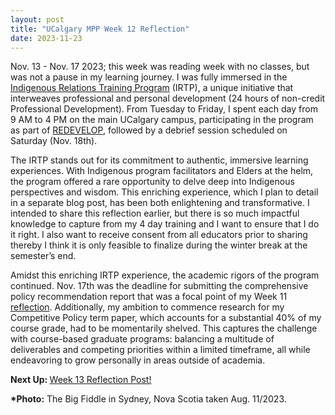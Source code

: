 ```yaml
---
layout: post
title: "UCalgary MPP Week 12 Reflection"
date: 2023-11-23
---
```


<!-- wp:paragraph -->
<p>Nov. 13 - Nov. 17 2023; this week was reading week with no classes, but was not a pause in my learning journey. I was fully immersed in the <a href="https://ucalgary.ca/writing-symbols/community/indigenous-relations" target="_blank" rel="noreferrer noopener">Indigenous Relations Training Program</a> (IRTP), a unique initiative that interweaves professional and personal development (24 hours of non-credit Professional Development). From Tuesday to Friday, I spent each day from 9 AM to 4 PM on the main UCalgary campus, participating in the program as part of <a href="https://www.redevelop.ca/the-redevelop-challenge-2023-24/">REDEVELOP</a>, followed by a debrief session scheduled on Saturday (Nov. 18th).</p>
<!-- /wp:paragraph -->

<!-- wp:paragraph -->
<p>The IRTP stands out for its commitment to authentic, immersive learning experiences. With Indigenous program facilitators and Elders at the helm, the program offered a rare opportunity to delve deep into Indigenous perspectives and wisdom. This enriching experience, which I plan to detail in a separate blog post, has been both enlightening and transformative. I intended to share this reflection earlier, but there is so much impactful knowledge to capture from my 4 day training and I want to ensure that I do it right. I also want to receive consent from all educators prior to sharing thereby I think it is only feasible to finalize during the winter break at the semester’s end.</p>
<!-- /wp:paragraph -->

<!-- wp:paragraph -->
<p>Amidst this enriching IRTP experience, the academic rigors of the program continued. Nov. 17th was the deadline for submitting the comprehensive policy recommendation report that was a focal point of my Week 11 <a href="https://ahmedelmeligy.com/2023/11/13/ucalgary-mpp-week-11-reflection/" target="_blank" rel="noreferrer noopener">reflection</a>. Additionally, my ambition to commence research for my Competitive Policy term paper, which accounts for a substantial 40% of my course grade, had to be momentarily shelved. This captures the challenge with course-based graduate programs: balancing a multitude of deliverables and competing priorities within a limited timeframe, all while endeavoring to grow personally in areas outside of academia.</p>
<!-- /wp:paragraph -->

<!-- wp:paragraph -->
<p><strong>Next Up: </strong><a href="https://ahmedelmeligy.com/2023/12/31/ucalgary-mpp-week-13-reflection/" target="_blank" rel="noreferrer noopener">Week 13 Reflection Post!</a></p>
<!-- /wp:paragraph -->

<!-- wp:paragraph -->
<p><strong>*Photo:</strong>&nbsp;The Big Fiddle in Sydney, Nova Scotia taken Aug. 11/2023.</p>
<!-- /wp:paragraph -->
